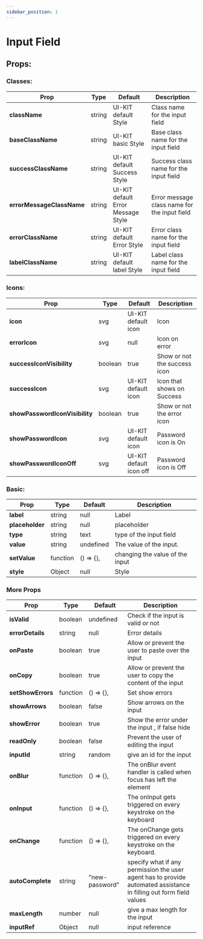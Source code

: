 ```yaml
---
sidebar_position: 1
---
```


# Input Field

## Props:

### Classes:

| **Prop**                  | **Type** | **Default**                        | **Description**                              |
| ------------------------- | -------- | ---------------------------------- | -------------------------------------------- |
| **className**             | string   | UI-KIT default Style               | Class name for the input field               |
| **baseClassName**         | string   | UI-KIT basic Style                 | Base class name for the input field          |
| **successClassName**      | string   | UI-KIT default Success Style       | Success class name for the input field       |
| **errorMessageClassName** | string   | UI-KIT default Error Message Style | Error message class name for the input field |
| **errorClassName**        | string   | UI-KIT default Error Style         | Error class name for the input field         |
| **labelClassName**        | string   | UI-KIT default label Style         | Label class name for the input field         |

### Icons:

| **Prop**                       | **Type** | **Default**             | **Description**              |
| ------------------------------ | -------- | ----------------------- | ---------------------------- |
| **icon**                       | svg      | UI-KIT default icon     | Icon                         |
| **errorIcon**                  | svg      | null                    | Icon on error                |
| **successIconVisibility**      | boolean  | true                    | Show or not the success icon |
| **successIcon**                | svg      | UI-KIT default icon     | Icon that shows on Success   |
| **showPasswordIconVisibility** | boolean  | true                    | Show or not the error icon   |
| **showPasswordIcon**           | svg      | UI-KIT default icon     | Password icon is On          |
| **showPasswordIconOff**        | svg      | UI-KIT default icon off | Password icon is Off         |

### Basic:

| **Prop**        | **Type** | **Default** | **Description**                 |
| --------------- | -------- | ----------- | ------------------------------- |
| **label**       | string   | null        | Label                           |
| **placeholder** | string   | null        | placeholder                     |
| **type**        | string   | text        | type of the input field         |
| **value**       | string   | undefined   | The value of the input.         |
| **setValue**    | function | () => {},   | changing the value of the input |
| **style**       | Object   | null        | Style                           |

### More Props

| **Prop**          | **Type** | **Default**    | **Description**                                                                                                    |
| ----------------- | -------- | -------------- | ------------------------------------------------------------------------------------------------------------------ |
| **isValid**       | boolean  | undefined      | Check if the input is valid or not                                                                                 |
| **errorDetails**  | string   | null           | Error details                                                                                                      |
| **onPaste**       | boolean  | true           | Allow or prevent the user to paste over the input                                                                  |
| **onCopy**        | boolean  | true           | Allow or prevent the user to copy the content of the input                                                         |
| **setShowErrors** | function | () => {},      | Set show errors                                                                                                    |
| **showArrows**    | boolean  | false          | Show arrows on the input                                                                                           |
| **showError**     | boolean  | true           | Show the error under the input , if false hide                                                                     |
| **readOnly**      | boolean  | false          | Prevent the user of editing the input                                                                              |
| **inputId**       | string   | random         | give an id for the input                                                                                           |
| **onBlur**        | function | () => {},      | The onBlur event handler is called when focus has left the element                                                 |
| **onInput**       | function | () => {},      | The onInput gets triggered on every keystroke on the keyboard                                                      |
| **onChange**      | function | () => {},      | The onChange gets triggered on every keystroke on the keyboard.                                                    |
| **autoComplete**  | string   | "new-password" | specify what if any permission the user agent has to provide automated assistance in filling out form field values |
| **maxLength**     | number   | null           | give a max length for the input                                                                                    |
| **inputRef**      | Object   | null           | input reference                                                                                                    |
